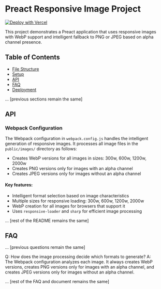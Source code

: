 # Preact Responsive Image Project

[![Deploy with Vercel](https://vercel.com/button)](https://vercel.com/new/git/external?repository-url=https://github.com/yourusername/your-repo-name)

This project demonstrates a Preact application that uses responsive images with WebP support and intelligent fallback to PNG or JPEG based on alpha channel presence.

## Table of Contents

- [File Structure](#file-structure)
- [Setup](#setup)
- [API](#api)
- [FAQ](#faq)
- [Deployment](#deployment)

... [previous sections remain the same]

## API

### Webpack Configuration

The Webpack configuration in `webpack.config.js` handles the intelligent generation of responsive images. It processes all image files in the `public/images/` directory as follows:

- Creates WebP versions for all images in sizes: 300w, 600w, 1200w, 2000w
- Creates PNG versions only for images with an alpha channel
- Creates JPEG versions only for images without an alpha channel

#### Key features:

- Intelligent format selection based on image characteristics
- Multiple sizes for responsive loading: 300w, 600w, 1200w, 2000w
- WebP creation for all images for browsers that support it
- Uses `responsive-loader` and `sharp` for efficient image processing

... [rest of the README remains the same]

## FAQ

... [previous questions remain the same]

Q: How does the image processing decide which formats to generate?
A: The Webpack configuration analyzes each image. It always creates WebP versions, creates PNG versions only for images with an alpha channel, and creates JPEG versions only for images without an alpha channel.

... [rest of the FAQ and document remains the same]
